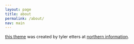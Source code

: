 ```yaml
---
layout: page
title: about
permalink: /about/
nav: main
---
```


[this theme](https://github.com/tyleretters/perfect-jekyll) was created by tyler etters at [northern information](https://nor.the-rn.info).

